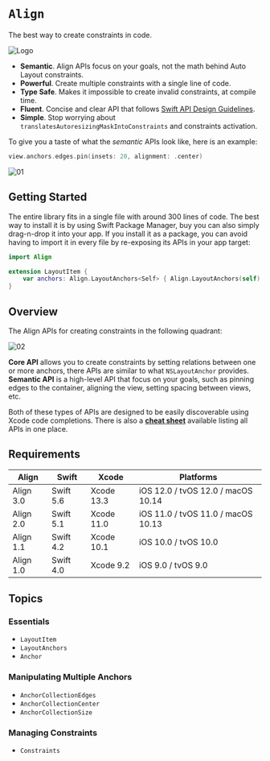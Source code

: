 # ``Align``

The best way to create constraints in code.

![Logo](logo.png)

- **Semantic**. Align APIs focus on your goals, not the math behind Auto Layout constraints.  
- **Powerful**. Create multiple constraints with a single line of code.  
- **Type Safe**. Makes it impossible to create invalid constraints, at compile time.  
- **Fluent**. Concise and clear API that follows [Swift API Design Guidelines](https://swift.org/documentation/api-design-guidelines/).  
- **Simple**. Stop worrying about `translatesAutoresizingMaskIntoConstraints` and constraints activation.  

To give you a taste of what the *semantic* APIs look like, here is an example:

```swift
view.anchors.edges.pin(insets: 20, alignment: .center)
```

![01](01.png)

## Getting Started

The entire library fits in a single file with around 300 lines of code. The best way to install it is by using Swift Package Manager, buy you can also simply drag-n-drop it into your app. If you install it as a package, you can avoid having to import it in every file by re-exposing its APIs in your app target:

```swift
import Align

extension LayoutItem {
    var anchors: Align.LayoutAnchors<Self> { Align.LayoutAnchors(self) }
}
```

## Overview

The Align APIs for creating constraints in the following quadrant:

![02](02.png)

**Core API** allows you to create constraints by setting relations between one or more anchors, there APIs are similar to what `NSLayoutAnchor` provides. **Semantic API** is a high-level API that focus on your goals, such as pinning edges to the container, aligning the view, setting spacing between views, etc.

Both of these types of APIs are designed to be easily discoverable using Xcode code completions. There is also a [**cheat sheet**](https://github.com/kean/Align/blob/master/Docs/align-cheat-sheet.pdf) available listing all APIs in one place.

## Requirements

| Align          | Swift       | Xcode             | Platforms                          |
|----------------|-------------|-------------------|------------------------------------|
| Align 3.0      | Swift 5.6   | Xcode 13.3        | iOS 12.0 / tvOS 12.0 / macOS 10.14 |
| Align 2.0      | Swift 5.1   | Xcode 11.0        | iOS 11.0 / tvOS 11.0 / macOS 10.13 |
| Align 1.1      | Swift 4.2   | Xcode 10.1        | iOS 10.0 / tvOS 10.0               |
| Align 1.0      | Swift 4.0   | Xcode 9.2         | iOS 9.0 / tvOS 9.0                 |

## Topics

### Essentials

- ``LayoutItem``
- ``LayoutAnchors``
- ``Anchor``

### Manipulating Multiple Anchors

- ``AnchorCollectionEdges``
- ``AnchorCollectionCenter``
- ``AnchorCollectionSize``

### Managing Constraints

- ``Constraints``
